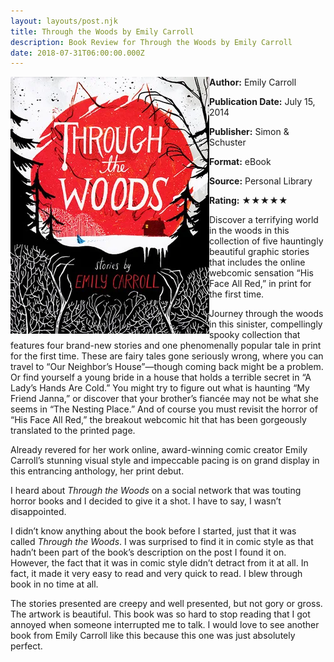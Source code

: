 ```yaml
---
layout: layouts/post.njk
title: Through the Woods by Emily Carroll
description: Book Review for Through the Woods by Emily Carroll
date: 2018-07-31T06:00:00.000Z
---
```

<section class="review__info">

<img loading="lazy" class="movie__poster" src="/static/images/book/throughthewoods.webp" alt="Book Cover for Through the Woods by Emily Carroll" width="318" height="411" align="left">

<b>Author:</b> Emily Carroll<br>

<b>Publication Date:</b> July 15, 2014<br>

<b>Publisher:</b> Simon &amp; Schuster<br>

<b>Format:</b> eBook<br>

<b>Source:</b> Personal Library<br>

<b>Rating:</b> &#9733;&#9733;&#9733;&#9733;&#9733;

<p class="review__description">Discover a terrifying world in the woods in this collection of five hauntingly beautiful graphic stories that includes the online webcomic sensation “His Face All Red,” in print for the first time.</p>

<p>Journey through the woods in this sinister, compellingly spooky collection that features four brand-new stories and one phenomenally popular tale in print for the first time. These are fairy tales gone seriously wrong, where you can travel to “Our Neighbor’s House”—though coming back might be a problem. Or find yourself a young bride in a house that holds a terrible secret in “A Lady’s Hands Are Cold.” You might try to figure out what is haunting “My Friend Janna,” or discover that your brother’s fiancée may not be what she seems in “The Nesting Place.” And of course you must revisit the horror of “His Face All Red,” the breakout webcomic hit that has been gorgeously translated to the printed page.</p>

<p>Already revered for her work online, award-winning comic creator Emily Carroll’s stunning visual style and impeccable pacing is on grand display in this entrancing anthology, her print debut.</p>

</section>

I heard about *Through the Woods* on a social network that was touting horror books and I decided to give it a shot. I have to say, I wasn’t disappointed.

I didn’t know anything about the book before I started, just that it was called *Through the Woods*. I was surprised to find it in comic style as that hadn’t been part of the book’s description on the post I found it on. However, the fact that it was in comic style didn’t detract from it at all. In fact, it made it very easy to read and very quick to read. I blew through book in no time at all.

The stories presented are creepy and well presented, but not gory or gross. The artwork is beautiful. This book was so hard to stop reading that I got annoyed when someone interrupted me to talk. I would love to see another book from Emily Carroll like this because this one was just absolutely perfect.